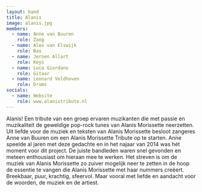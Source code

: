 ```yaml
---
layout: band
title: Alanis
image: alanis.jpg
members:
  - name: Anne van Buuren
    role: Zang
  - name: Alex van Elswijk
    role: Bas
  - name: Jeroen Allart
    role: Keys
  - name: Luca Giordano
    role: Gitaar
  - name: Lennard Veldhoven
    role: Drums
socials:
  - name: Website
    role: www.alanistribute.nl
---
```


Alanis! Een tribute van een groep ervaren muzikanten die met passie en muzikaliteit de geweldige pop-rock tunes van Alanis Morissette neerzetten. Uit liefde voor de muziek en teksten van Alanis Morissette besloot zangeres Anne van Buuren om een Alanis Morissette Tribute op te starten. Anne speelde al jaren met deze gedachte en in het najaar van 2014 was hét moment voor dit project. De juiste bandleden waren snel gevonden en meteen enthousiast om hieraan mee te werken. Het streven is om de muziek van Alanis Morissette zo zuiver mogelijk neer te zetten in de hoop de essentie te vangen die Alanis Morissette met haar nummers creëert. Breekbaar, puur, krachtig, sfeervol. Maar vooral met liefde en aandacht voor de woorden, de muziek en de artiest. 
